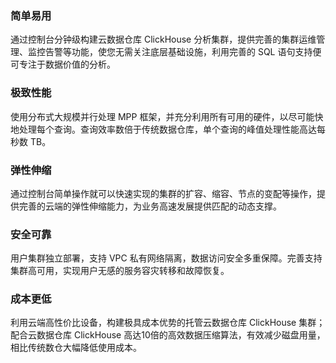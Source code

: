 ### 简单易用
通过控制台分钟级构建云数据仓库 ClickHouse 分析集群，提供完善的集群运维管理、监控告警等功能，使您无需关注底层基础设施，利用完善的 SQL 语句支持便可专注于数据价值的分析。

### 极致性能
使用分布式大规模并行处理 MPP 框架，并充分利用所有可用的硬件，以尽可能快地处理每个查询。查询效率数倍于传统数据仓库，单个查询的峰值处理性能高达每秒数 TB。

### 弹性伸缩
通过控制台简单操作就可以快速实现的集群的扩容、缩容、节点的变配等操作，提供完善的云端的弹性伸缩能力，为业务高速发展提供匹配的动态支撑。

### 安全可靠
用户集群独立部署，支持 VPC 私有网络隔离，数据访问安全多重保障。完善支持集群高可用，实现用户无感的服务容灾转移和故障恢复。

### 成本更低
利用云端高性价比设备，构建极具成本优势的托管云数据仓库 ClickHouse 集群；配合云数据仓库 ClickHouse 高达10倍的高效数据压缩算法，有效减少磁盘用量，相比传统数仓大幅降低使用成本。



